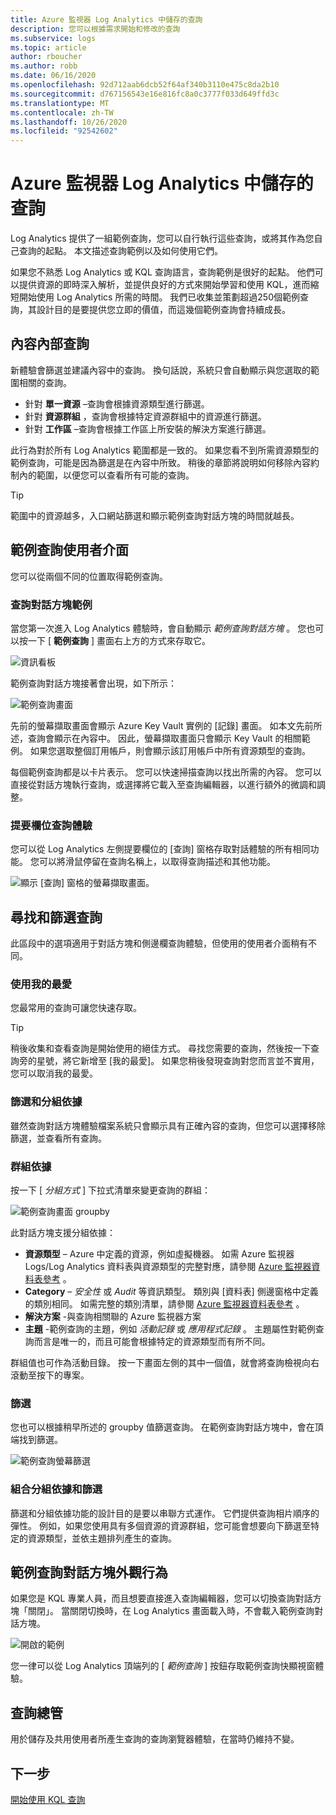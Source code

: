 ```yaml
---
title: Azure 監視器 Log Analytics 中儲存的查詢
description: 您可以根據需求開始和修改的查詢
ms.subservice: logs
ms.topic: article
author: rboucher
ms.author: robb
ms.date: 06/16/2020
ms.openlocfilehash: 92d712aab6dcb52f64af340b3110e475c8da2b10
ms.sourcegitcommit: d767156543e16e816fc8a0c3777f033d649ffd3c
ms.translationtype: MT
ms.contentlocale: zh-TW
ms.lasthandoff: 10/26/2020
ms.locfileid: "92542602"
---
```

# <a name="saved-queries-in-azure-monitor-log-analytics"></a>Azure 監視器 Log Analytics 中儲存的查詢

Log Analytics 提供了一組範例查詢，您可以自行執行這些查詢，或將其作為您自己查詢的起點。 本文描述查詢範例以及如何使用它們。

如果您不熟悉 Log Analytics 或 KQL 查詢語言，查詢範例是很好的起點。 他們可以提供資源的即時深入解析，並提供良好的方式來開始學習和使用 KQL，進而縮短開始使用 Log Analytics 所需的時間。 我們已收集並策劃超過250個範例查詢，其設計目的是要提供您立即的價值，而這幾個範例查詢會持續成長。

## <a name="in-context-queries"></a>內容內部查詢

新體驗會篩選並建議內容中的查詢。 換句話說，系統只會自動顯示與您選取的範圍相關的查詢。

- 針對 **單一資源** –查詢會根據資源類型進行篩選。
- 針對 **資源群組** ，查詢會根據特定資源群組中的資源進行篩選。
- 針對 **工作區** –查詢會根據工作區上所安裝的解決方案進行篩選。

此行為對於所有 Log Analytics 範圍都是一致的。 如果您看不到所需資源類型的範例查詢，可能是因為篩選是在內容中所致。 稍後的章節將說明如何移除內容約制內的範圍，以便您可以查看所有可能的查詢。

> [!TIP]
> 範圍中的資源越多，入口網站篩選和顯示範例查詢對話方塊的時間就越長。

## <a name="example-query-user-interface"></a>範例查詢使用者介面

您可以從兩個不同的位置取得範例查詢。

### <a name="example-query-dialog"></a>查詢對話方塊範例

當您第一次進入 Log Analytics 體驗時，會自動顯示 *範例查詢對話方塊* 。  您也可以按一下 [ **範例查詢** ] 畫面右上方的方式來存取它。

![資訊看板](media/saved-queries/sidebar-2.png)

範例查詢對話方塊接著會出現，如下所示：  

![範例查詢畫面](media/saved-queries/example-query-start.png)

先前的螢幕擷取畫面會顯示 Azure Key Vault 實例的 [記錄] 畫面。 如本文先前所述，查詢會顯示在內容中。  因此，螢幕擷取畫面只會顯示 Key Vault 的相關範例。 如果您選取整個訂用帳戶，則會顯示該訂用帳戶中所有資源類型的查詢。  

每個範例查詢都是以卡片表示。 您可以快速掃描查詢以找出所需的內容。 您可以直接從對話方塊執行查詢，或選擇將它載入至查詢編輯器，以進行額外的微調和調整。

### <a name="sidebar-query-experience"></a>提要欄位查詢體驗

您可以從 Log Analytics 左側提要欄位的 [查詢] 窗格存取對話體驗的所有相同功能。 您可以將滑鼠停留在查詢名稱上，以取得查詢描述和其他功能。

![顯示 [查詢] 窗格的螢幕擷取畫面。](media/saved-queries/sidebar-3.png)

## <a name="finding-and-filtering-queries"></a>尋找和篩選查詢

此區段中的選項適用于對話方塊和側邊欄查詢體驗，但使用的使用者介面稍有不同。  

### <a name="use-favorites"></a>使用我的最愛

您最常用的查詢可讓您快速存取。

> [!TIP]
> 稍後收集和查看查詢是開始使用的絕佳方式。 尋找您需要的查詢，然後按一下查詢旁的星號，將它新增至 [我的最愛]。 如果您稍後發現查詢對您而言並不實用，您可以取消我的最愛。  

### <a name="filtering-and-group-by"></a>篩選和分組依據

雖然查詢對話方塊體驗檔案系統只會顯示具有正確內容的查詢，但您可以選擇移除篩選，並查看所有查詢。

### <a name="group-by"></a>群組依據

按一下 [ *分組方式* ] 下拉式清單來變更查詢的群組：

![範例查詢畫面 groupby](media/saved-queries/example-query-groupby.png)

此對話方塊支援分組依據：

- **資源類型** – Azure 中定義的資源，例如虛擬機器。 如需 Azure 監視器 Logs/Log Analytics 資料表與資源類型的完整對應，請參閱 [Azure 監視器資料表參考](/azure/azure-monitor/reference/tables/tables-resourcetype) 。  
- **Category** – *安全性* 或 *Audit* 等資訊類型。 類別與 [資料表] 側邊窗格中定義的類別相同。 如需完整的類別清單，請參閱 [Azure 監視器資料表參考](/azure/azure-monitor/reference/tables/tables-category) 。  
- **解決方案** -與查詢相關聯的 Azure 監視器方案
- **主題** -範例查詢的主題，例如 *活動記錄* 或 *應用程式記錄* 。 主題屬性對範例查詢而言是唯一的，而且可能會根據特定的資源類型而有所不同。

群組值也可作為活動目錄。 按一下畫面左側的其中一個值，就會將查詢檢視向右滾動至按下的專案。

### <a name="filter"></a>篩選

您也可以根據稍早所述的 groupby 值篩選查詢。 在範例查詢對話方塊中，會在頂端找到篩選。

![範例查詢螢幕篩選](media/saved-queries/example-query-filter.png)

### <a name="combining-group-by-and-filter"></a>組合分組依據和篩選

篩選和分組依據功能的設計目的是要以串聯方式運作。 它們提供查詢相片順序的彈性。 例如，如果您使用具有多個資源的資源群組，您可能會想要向下篩選至特定的資源類型，並依主題排列產生的查詢。

## <a name="sample-query-dialog-appearance-behavior"></a>範例查詢對話方塊外觀行為

如果您是 KQL 專業人員，而且想要直接進入查詢編輯器，您可以切換查詢對話方塊「關閉」。 當關閉切換時，在 Log Analytics 畫面載入時，不會載入範例查詢對話方塊。

![開啟的範例](media/saved-queries/examples-on-off.png)

您一律可以從 Log Analytics 頂端列的 [ *範例查詢* ] 按鈕存取範例查詢快顯視窗體驗。

## <a name="query-explorer"></a>查詢總管

用於儲存及共用使用者所產生查詢的查詢瀏覽器體驗，在當時仍維持不變。

## <a name="next-steps"></a>下一步

[開始使用 KQL 查詢](get-started-queries.md)

